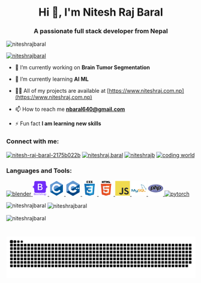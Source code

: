 
<h1 align="center">Hi 👋, I'm Nitesh Raj Baral</h1>
<h3 align="center">A passionate full stack developer from Nepal</h3>

<p align="left"> <img src="https://komarev.com/ghpvc/?username=niteshrajbaral&label=Profile%20views&color=0e75b6&style=flat" alt="niteshrajbaral" /> </p>

<p align="left"> <a href="https://github.com/ryo-ma/github-profile-trophy"><img src="https://github-profile-trophy.vercel.app/?username=niteshrajbaral" alt="niteshrajbaral" /></a> </p>

- 🔭 I’m currently working on **Brain Tumor Segmentation**

- 🌱 I’m currently learning **AI ML**

- 👨‍💻 All of my projects are available at [https://www.niteshraj.com.np](https://www.niteshraj.com.np)

- 📫 How to reach me **nbaral640@gmail.com**

- ⚡ Fun fact **I am learning new skills**

<h3 align="left">Connect with me:</h3>
<p align="left">
<a href="https://linkedin.com/in/nitesh-raj-baral-2175b022b" target="blank"><img align="center" src="https://raw.githubusercontent.com/rahuldkjain/github-profile-readme-generator/master/src/images/icons/Social/linked-in-alt.svg" alt="nitesh-raj-baral-2175b022b" height="30" width="40" /></a>
<a href="https://fb.com/niteshraj.baral" target="blank"><img align="center" src="https://raw.githubusercontent.com/rahuldkjain/github-profile-readme-generator/master/src/images/icons/Social/facebook.svg" alt="niteshraj.baral" height="30" width="40" /></a>
<a href="https://instagram.com/niteshrajb" target="blank"><img align="center" src="https://raw.githubusercontent.com/rahuldkjain/github-profile-readme-generator/master/src/images/icons/Social/instagram.svg" alt="niteshrajb" height="30" width="40" /></a>
<a href="https://www.youtube.com/c/coding world" target="blank"><img align="center" src="https://raw.githubusercontent.com/rahuldkjain/github-profile-readme-generator/master/src/images/icons/Social/youtube.svg" alt="coding world" height="30" width="40" /></a>
</p>

<h3 align="left">Languages and Tools:</h3>
<p align="left"> <a href="https://www.blender.org/" target="_blank" rel="noreferrer"> <img src="https://download.blender.org/branding/community/blender_community_badge_white.svg" alt="blender" width="40" height="40"/> </a> <a href="https://getbootstrap.com" target="_blank" rel="noreferrer"> <img src="https://raw.githubusercontent.com/devicons/devicon/master/icons/bootstrap/bootstrap-plain-wordmark.svg" alt="bootstrap" width="40" height="40"/> </a> <a href="https://www.cprogramming.com/" target="_blank" rel="noreferrer"> <img src="https://raw.githubusercontent.com/devicons/devicon/master/icons/c/c-original.svg" alt="c" width="40" height="40"/> </a> <a href="https://www.w3schools.com/cpp/" target="_blank" rel="noreferrer"> <img src="https://raw.githubusercontent.com/devicons/devicon/master/icons/cplusplus/cplusplus-original.svg" alt="cplusplus" width="40" height="40"/> </a> <a href="https://www.w3schools.com/css/" target="_blank" rel="noreferrer"> <img src="https://raw.githubusercontent.com/devicons/devicon/master/icons/css3/css3-original-wordmark.svg" alt="css3" width="40" height="40"/> </a> <a href="https://www.w3.org/html/" target="_blank" rel="noreferrer"> <img src="https://raw.githubusercontent.com/devicons/devicon/master/icons/html5/html5-original-wordmark.svg" alt="html5" width="40" height="40"/> </a> <a href="https://developer.mozilla.org/en-US/docs/Web/JavaScript" target="_blank" rel="noreferrer"> <img src="https://raw.githubusercontent.com/devicons/devicon/master/icons/javascript/javascript-original.svg" alt="javascript" width="40" height="40"/> </a> <a href="https://www.mysql.com/" target="_blank" rel="noreferrer"> <img src="https://raw.githubusercontent.com/devicons/devicon/master/icons/mysql/mysql-original-wordmark.svg" alt="mysql" width="40" height="40"/> </a> <a href="https://www.php.net" target="_blank" rel="noreferrer"> <img src="https://raw.githubusercontent.com/devicons/devicon/master/icons/php/php-original.svg" alt="php" width="40" height="40"/> </a> <a href="https://pytorch.org/" target="_blank" rel="noreferrer"> <img src="https://www.vectorlogo.zone/logos/pytorch/pytorch-icon.svg" alt="pytorch" width="40" height="40"/> </a> </p>

<p><img align="left" src="https://github-readme-stats.vercel.app/api/top-langs?username=niteshrajbaral&show_icons=true&locale=en&layout=compact" alt="niteshrajbaral" /></p>

<p>&nbsp;<img align="center" src="https://github-readme-stats.vercel.app/api?username=niteshrajbaral&show_icons=true&locale=en" alt="niteshrajbaral" /></p>

<p><img align="center" src="https://github-readme-streak-stats.herokuapp.com/?user=niteshrajbaral&" alt="niteshrajbaral" /></p>

###

<br clear="both">

<img src="https://raw.githubusercontent.com/niteshrajbaral/niteshrajbaral/output/snake.svg" alt="Snake animation" />

###
